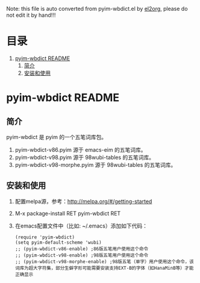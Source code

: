 Note: this file is auto converted from pyim-wbdict.el by [el2org](https://github.com/tumashu/el2org), please do not edit it by hand!!!


# &#30446;&#24405;

1.  [pyim-wbdict README](#org8979b37)
    1.  [简介](#org71f9b9c)
    2.  [安装和使用](#orgba2219a)


<a id="org8979b37"></a>

# pyim-wbdict README


<a id="org71f9b9c"></a>

## 简介

pyim-wbdict 是 pyim 的一个五笔词库包。

1.  pyim-wbdict-v86.pyim 源于 emacs-eim 的五笔词库。
2.  pyim-wbdict-v98.pyim 源于 98wubi-tables 的五笔词库。
3.  pyim-wbdict-v98-morphe.pyim 源于 98wubi-tables 的五笔词库。


<a id="orgba2219a"></a>

## 安装和使用

1.  配置melpa源，参考：<http://melpa.org/#/getting-started>
2.  M-x package-install RET pyim-wbdict RET
3.  在emacs配置文件中（比如: ~/.emacs）添加如下代码：
    
        (require 'pyim-wbdict)
        (setq pyim-default-scheme 'wubi)
        ;; (pyim-wbdict-v86-enable) ;86版五笔用户使用这个命令
        ;; (pyim-wbdict-v98-enable) ;98版五笔用户使用这个命令
        ;; (pyim-wbdict-v98-morphe-enable) ;98版五笔（单字）用户使用这个命令，该词库为超大字符集，部分生僻字形可能需要安装支持EXT-B的字体（如HanaMinB等）才能正确显示

